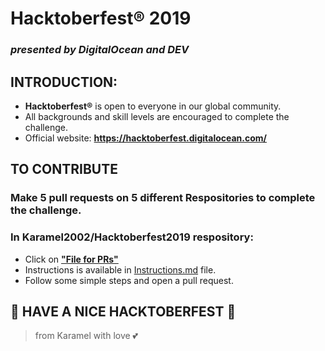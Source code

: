 Hacktoberfest® 2019
========
### _presented by DigitalOcean and DEV_

## **INTRODUCTION:**
- **Hacktoberfest®** is open to everyone in our global community. 
- All backgrounds and skill levels are encouraged to complete the challenge.
- Official website: **https://hacktoberfest.digitalocean.com/**

## **TO CONTRIBUTE**
### Make 5 pull requests on 5 different Respositories to complete the challenge.  
### In **Karamel2002/Hacktoberfest2019** respository: 
- Click on [**"File for PRs"**](https://github.com/Karamel2002/Hacktoberfest2019/tree/master/File%20for%20PRs)
- Instructions is available in [Instructions.md](https://github.com/Karamel2002/Hacktoberfest2019/blob/master/File%20for%20PRs/Instructions.md) file.
- Follow some simple steps and open a pull request.

## 🎉 HAVE A NICE HACKTOBERFEST 🎉
> from Karamel with love 💕
